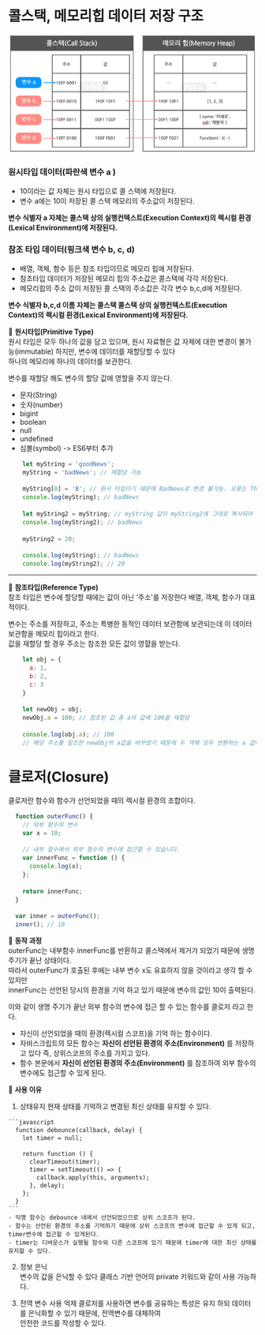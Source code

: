 # 콜스택, 메모리힙 데이터 저장 구조  

<img src="/study\assets\data-save-info.png" />  

  
### 원시타입 데이터(파란색 변수 a )
- 10이라는 값 자체는 원시 타입으로 콜 스택에 저장된다.  
- 변수 a에는 10이 저장된 콜 스택 메모리의 주소값이 저장된다.  

**변수 식별자 a 자체는 콜스택 상의 실행컨텍스트(Execution Context)의 렉시컬 환경(Lexical Environment)에 저장된다.**  
  
  
### 참조 타입 데이터(핑크색 변수 b, c, d)  
- 배열, 객체, 함수 등은 참조 타입이므로 메모리 힙에 저장된다.  
- 참조타입 데이터가 저장된 메모리 힙의 주소값은 콜스택에 각각 저장된다.  
- 메모리힙의 주소 값이 저장된 콜 스택의 주소값은 각각 변수 b,c,d에 저장된다.  
  
**변수 식별자 b,c,d 이름 자체는 콜스택 콜스택 상의 실행컨텍스트(Execution Context)의 렉시컬 환경(Lexical Environment)에 저장된다.**    


📌 **원시타입(Primitive Type)**  
  원시 타입은 모두 하나의 값을 담고 있으며, 원시 자료형은 값 자체에 대한 변경이 불가능(immutable) 하지만, 변수에 데이터를 재할당할 수 있다  
  하나의 메모리에 하나의 데이터를 보관한다. 

  변수를 재할당 해도 변수의 할당 값에 영할을 주지 않는다.  

  - 문자(String)  
  - 숫자(number)  
  - bigint  
  - boolean  
  - null  
  - undefined  
  - 심볼(symbol) -> ES6부터 추가  

  ```javascript
      let myString = 'goodNews';
      myString = 'badNews'; // 재할당 가능

      myString[0] = 'B'; // 원시 타입이기 때문에 BadNews로 변경 불가능. 오류는 Throw되지 않는다.
      console.log(myString); // badNews

      let myString2 = myString; // myString 값이 myString2에 그대로 복사되어 'badNews'가 할당된다.
      console.log(myString2); // badNews

      myString2 = 20;

      console.log(myString); // badNews
      console.log(myString2); // 20

  ```  

  ---   

  
📌 **참조타입(Reference Type)**  
참조 타입은 변수에 할당할 때에는 값이 아닌 '주소'를 저장한다 배열, 객체, 함수가 대표적이다.  

변수는 주소를 저장하고, 주소는 특병한 동적인 데이터 보관함에 보관되는데 이 데이터 보관함을 메모리 힙이라고 한다.  
값을 재할당 할 경우 주소는 참조한 모든 값이 영햘을 받는다.  

```javascript
    let obj = {
      a: 1,
      b: 2,
      c: 3
    }

    let newObj = obj;
    newObj.a = 100; // 참조된 값 중 a의 값에 100을 재할당

    console.log(obj.a); // 100
    // 해당 주소를 참조한 newObj의 a값을 바꾸었기 때문에 두 객체 모두 반환하는 a 값이 변경됨.

```    

# 클로저(Closure)
  클로저란 함수와 함수가 선언되었을 때의 렉시컬 환경의 조합이다.  

  ```javascript
    function outerFunc() {
      // 외부 함수의 변수
      var x = 10;

      // 내부 함수에서 외부 함수의 변수에 접근할 수 있습니다.
      var innerFunc = function () {
        console.log(x);
      };

      return innerFunc;
    }

    var inner = outerFunc();
    inner(); // 10

  ```

  📌 **동작 과정**  
  outerFunc는 내부함수 innerFunc를 반환하고 콜스택에서 제거가 되었기 때문에 생명주기가 끝난 상태이다.  
  따라서 outerFunc가 호출된 후에는 내부 변수 x도 유효하지 않을 것이라고 생각 할 수 있지만   
  innerFunc는 선언된 당시의 환경을 기억 하고 있기 때문에 변수의 값인 10이 출력된다.  

  이와 같이 생명 주기가 끝난 외부 함수의 변수에 접근 할 수 있는 함수를 클로저 라고 한다.  

  - 자신이 선언되었을 때의 환경(렉시컬 스코프)을 기억 하는 함수이다.
  - 자바스크립트의 모든 함수는 **자신이 선언된 환경의 주소(Environment)** 를 저장하고 있다 즉, 상위스코프의 주소를 가지고 있다.    
  - 함수 본문에서 **자신이 선언된 환경의 주소(Environment)** 를 참조하여 외부 함수의 변수에도 접근할 수 있게 된다.  

  📌 **사용 이유**  
  1. 상태유지
    현재 상태를 기억하고 변경된 최신 상태를 유지할 수 있다.  

    ```javascript
      function debounce(callback, delay) {
        let timer = null;

        return function () {
          clearTimeout(timer);
          timer = setTimeout(() => {
            callback.apply(this, arguments);
          }, delay);
        };
      }
    ```  
    - 익명 함수는 debounce 내에서 선언되었으므로 상위 스코프가 된다.  
    - 함수는 선언된 환경의 주소를 기억하기 때문에 상위 스코프의 변수에 접근할 수 있게 되고, timer변수에 접근할 수 있게된다.  
    - timer는 디바운스가 실행될 함수와 다른 스코프에 있기 때문에 timer에 대한 최신 상태를 유지할 수 있다.  
      
  2. 정보 은닉  
    변수의 값을 은닉할 수 있다 클래스 기반 언어의 private 키워드와 같이 사용 가능하다.  

  3. 전역 변수 사용 억제
    클로저를 사용하면 변수를 공유하는 특성은 유지 하되 데이터를 은닉화할 수 있기 때문에, 전역변수를 대체하여  
    안전한 코드를 작성할 수 있다.  


